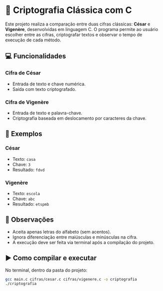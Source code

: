 # 🔐 Criptografia Clássica com C

Este projeto realiza a comparação entre duas cifras clássicas: **César** e **Vigenère**, desenvolvidas em linguagem C. O programa permite ao usuário escolher entre as cifras, criptografar textos e observar o tempo de execução de cada método.

## 💻 Funcionalidades

### Cifra de César
- Entrada de texto e chave numérica.
- Saída com texto criptografado.

### Cifra de Vigenère
- Entrada de texto e palavra-chave.
- Criptografia baseada em deslocamento por caracteres da chave.

## 🧠 Exemplos

### César
- Texto: `casa`
- Chave: `3`
- Resultado: `fdvd`

### Vigenère
- Texto: `escola`
- Chave: `abc`
- Resultado: `etspmb`

## 📌 Observações
- Aceita apenas letras do alfabeto (sem acentos).
- Ignora diferenciação entre maiúsculas e minúsculas na cifra.
- A execução deve ser feita via terminal após a compilação do projeto.

## ▶️ Como compilar e executar

No terminal, dentro da pasta do projeto:

```bash
gcc main.c cifras/cesar.c cifras/vigenere.c -o criptografia
./criptografia
